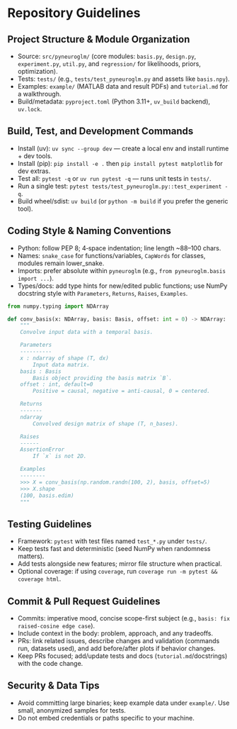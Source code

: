 # Repository Guidelines

## Project Structure & Module Organization
- Source: `src/pyneuroglm/` (core modules: `basis.py`, `design.py`, `experiment.py`, `util.py`, and `regression/` for likelihoods, priors, optimization).
- Tests: `tests/` (e.g., `tests/test_pyneuroglm.py` and assets like `basis.npy`).
- Examples: `example/` (MATLAB data and result PDFs) and `tutorial.md` for a walkthrough.
- Build/metadata: `pyproject.toml` (Python 3.11+, `uv_build` backend), `uv.lock`.

## Build, Test, and Development Commands
- Install (uv): `uv sync --group dev` — create a local env and install runtime + dev tools.
- Install (pip): `pip install -e .` then `pip install pytest matplotlib` for dev extras.
- Test all: `pytest -q` or `uv run pytest -q` — runs unit tests in `tests/`.
- Run a single test: `pytest tests/test_pyneuroglm.py::test_experiment -q`.
- Build wheel/sdist: `uv build` (or `python -m build` if you prefer the generic tool).

## Coding Style & Naming Conventions
- Python: follow PEP 8; 4‑space indentation; line length ~88–100 chars.
- Names: `snake_case` for functions/variables, `CapWords` for classes, modules remain lower_snake.
- Imports: prefer absolute within `pyneuroglm` (e.g., `from pyneuroglm.basis import ...`).
- Types/docs: add type hints for new/edited public functions; use NumPy docstring style with `Parameters`, `Returns`, `Raises`, `Examples`.

```python
from numpy.typing import NDArray

def conv_basis(x: NDArray, basis: Basis, offset: int = 0) -> NDArray:
    """
    Convolve input data with a temporal basis.

    Parameters
    ----------
    x : ndarray of shape (T, dx)
        Input data matrix.
    basis : Basis
        Basis object providing the basis matrix `B`.
    offset : int, default=0
        Positive = causal, negative = anti-causal, 0 = centered.

    Returns
    -------
    ndarray
        Convolved design matrix of shape (T, n_bases).

    Raises
    ------
    AssertionError
        If `x` is not 2D.

    Examples
    --------
    >>> X = conv_basis(np.random.randn(100, 2), basis, offset=5)
    >>> X.shape
    (100, basis.edim)
    """
```

## Testing Guidelines
- Framework: `pytest` with test files named `test_*.py` under `tests/`.
- Keep tests fast and deterministic (seed NumPy when randomness matters).
- Add tests alongside new features; mirror file structure when practical.
- Optional coverage: if using `coverage`, run `coverage run -m pytest && coverage html`.

## Commit & Pull Request Guidelines
- Commits: imperative mood, concise scope-first subject (e.g., `basis: fix raised-cosine edge case`).
- Include context in the body: problem, approach, and any tradeoffs.
- PRs: link related issues, describe changes and validation (commands run, datasets used), and add before/after plots if behavior changes.
- Keep PRs focused; add/update tests and docs (`tutorial.md`/docstrings) with the code change.

## Security & Data Tips
- Avoid committing large binaries; keep example data under `example/`. Use small, anonymized samples for tests.
- Do not embed credentials or paths specific to your machine.
